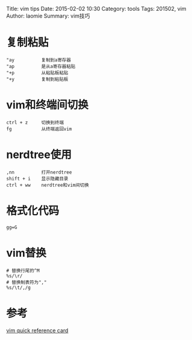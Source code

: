Title: vim tips
Date: 2015-02-02 10:30
Category: tools
Tags: 201502, vim
Author: laomie
Summary: vim技巧

复制粘贴
===============
```
"ay          复制到a寄存器
"ap          是从a寄存器粘贴
"+p          从粘贴板粘贴
"+y          复制到粘贴板
```

vim和终端间切换
======================
```
ctrl + z     切换到终端
fg           从终端返回vim
```

nerdtree使用
====================
```
,nn          打开nerdtree
shift + i    显示隐藏目录
ctrl + ww    nerdtree和vim间切换
```

格式化代码
=====================
```
gg=G
```

vim替换
=====================
```
# 替换行尾的^M
%s/\r/
# 替换制表符为","
%s/\t/,/g
```

参考
==================
[vim quick reference card]({filename}/docs/tools/editor/vimqrc.pdf)
